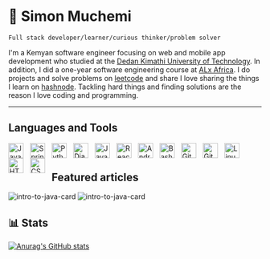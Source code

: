 # 🦁 Simon Muchemi

`Full stack developer/learner/curious thinker/problem solver`<br>

I'm a Kemyan software engineer focusing on web and mobile app development who studied at the [Dedan Kimathi University of Technology](https://www.dkut.ac.ke/). In addition, I did a one-year software engineering course at [ALx Africa](https://www.alxafrica.com/about/). I do projects and solve problems on [leetcode](https://leetcode.com) and share I love sharing the things I learn on [hashnode](https://hashnode.com/@Muchemi). Tackling hard things and finding solutions are the reason I love coding and programming.

****
## Languages and Tools
<img align="left" alt="Java" width="30px" style="padding-right:10px;" src="https://cdn.jsdelivr.net/gh/devicons/devicon/icons/java/java-original.svg"/>
<img align="left" alt="Spring" width="30px" style="padding-right:10px;" src="https://cdn.jsdelivr.net/gh/devicons/devicon/icons/spring/spring-original.svg" />
<img align="left" alt="Python" width="30px" style="padding-right:10px;" src="https://cdn.jsdelivr.net/gh/devicons/devicon/icons/python/python-original.svg" />
<img align="left" alt="Django" width="30px" style="padding-right:10px;" src="https://cdn.jsdelivr.net/gh/devicons/devicon/icons/django/django-plain.svg" />
<img align="left" alt="JavaScript" width="30px" style="padding-right:10px;" src="https://cdn.jsdelivr.net/gh/devicons/devicon/icons/javascript/javascript-original.svg" />
<img align="left" alt="React" width="30px" style="padding-right:10px;" src="https://cdn.jsdelivr.net/gh/devicons/devicon/icons/react/react-original.svg" />
<img align="left" alt="Android" width="30px" style="padding-right:10px;" src="https://cdn.jsdelivr.net/gh/devicons/devicon/icons/android/android-plain.svg" />
<img align="left" alt="Bash" width="30px" style="padding-right:10px;" src="https://cdn.jsdelivr.net/gh/devicons/devicon/icons/bash/bash-original.svg" />
<img align="left" alt="Git" width="30px" style="padding-right:10px;" src="https://cdn.jsdelivr.net/gh/devicons/devicon/icons/git/git-original.svg" />
<img align="left" alt="GitHub" width="30px" style="padding-right:10px;" src="https://cdn.jsdelivr.net/gh/devicons/devicon/icons/github/github-original.svg" />
<img align="left" alt="Linux" width="30px" style="padding-right:10px;" src="https://cdn.jsdelivr.net/gh/devicons/devicon/icons/linux/linux-original.svg" />
<img align="left" alt="HTML" width="30px" style="padding-right:10px;" src="https://cdn.jsdelivr.net/gh/devicons/devicon/icons/html5/html5-original.svg" />
<img align="left" alt="CSS" width="30px" style="padding-right:10px;" src="https://cdn.jsdelivr.net/gh/devicons/devicon/icons/css3/css3-original.svg" />

<br>

#

## Featured articles

![intro-to-java-card](https://hashnode-blog-cards.vercel.app/api/getHashnodeBlog?url=https://muchemi.hashnode.dev/introduction-to-java&large=false&theme=dark)
![intro-to-java-card](https://hashnode-blog-cards.vercel.app/api/getHashnodeBlog?url=https://muchemi.hashnode.dev/the-sliding-window-technique&large=false&theme=dark)

## 📊 Stats
[![Anurag's GitHub stats](https://github-readme-stats.vercel.app/api?username=symonmuchemi&show_icons=true&theme=great-gatsby)](https://github.com/symonmuchemi/github-readme-stats)
